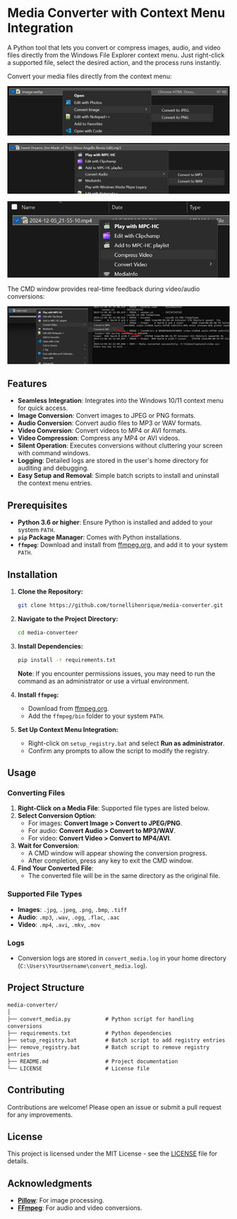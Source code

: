 # **Media Converter with Context Menu Integration**

A Python tool that lets you convert or compress images, audio, and video files directly from the Windows File Explorer context menu. Just right-click a supported file, select the desired action, and the process runs instantly.

Convert your media files directly from the context menu:

![Context Menu Image](images/context_menu_image.png)

![Context Menu Audio](images/context_menu_audio.png)

![Context Menu Compress Video](images/context_menu_compress_video.png)

The CMD window provides real-time feedback during video/audio conversions:

![Context Menu Video](images/context_menu_video.png)

## **Features**

- **Seamless Integration**: Integrates into the Windows 10/11 context menu for quick access.
- **Image Conversion**: Convert images to JPEG or PNG formats.
- **Audio Conversion**: Convert audio files to MP3 or WAV formats.
- **Video Conversion**: Convert videos to MP4 or AVI formats.
- **Video Compression**: Compress any MP4 or AVI videos.
- **Silent Operation**: Executes conversions without cluttering your screen with command windows.
- **Logging**: Detailed logs are stored in the user's home directory for auditing and debugging.
- **Easy Setup and Removal**: Simple batch scripts to install and uninstall the context menu entries.

## **Prerequisites**

- **Python 3.6 or higher**: Ensure Python is installed and added to your system `PATH`.
- **`pip` Package Manager**: Comes with Python installations.
- **`ffmpeg`**: Download and install from [ffmpeg.org](https://ffmpeg.org/), and add it to your system `PATH`.

## **Installation**

1. **Clone the Repository:**

   ```bash
   git clone https://github.com/tornellihenrique/media-converter.git
   ```

2. **Navigate to the Project Directory:**

   ```bash
   cd media-converteer
   ```

3. **Install Dependencies:**

   ```bash
   pip install -r requirements.txt
   ```

   **Note**: If you encounter permissions issues, you may need to run the command as an administrator or use a virtual environment.

4. **Install `ffmpeg`:**

   - Download from [ffmpeg.org](https://ffmpeg.org/download.html).
   - Add the `ffmpeg/bin` folder to your system `PATH`.

5. **Set Up Context Menu Integration:**

   - Right-click on `setup_registry.bat` and select **Run as administrator**.
   - Confirm any prompts to allow the script to modify the registry.

## **Usage**

### **Converting Files**

1. **Right-Click on a Media File**: Supported file types are listed below.
2. **Select Conversion Option**:
   - For images: **Convert Image > Convert to JPEG/PNG**.
   - For audio: **Convert Audio > Convert to MP3/WAV**.
   - For video: **Convert Video > Convert to MP4/AVI**.
3. **Wait for Conversion**:
   - A CMD window will appear showing the conversion progress.
   - After completion, press any key to exit the CMD window.
4. **Find Your Converted File**:
   - The converted file will be in the same directory as the original file.

### **Supported File Types**

- **Images**: `.jpg`, `.jpeg`, `.png`, `.bmp`, `.tiff`
- **Audio**: `.mp3`, `.wav`, `.ogg`, `.flac`, `.aac`
- **Video**: `.mp4`, `.avi`, `.mkv`, `.mov`

### **Logs**

- Conversion logs are stored in `convert_media.log` in your home directory (`C:\Users\YourUsername\convert_media.log`).

## **Project Structure**

```
media-converter/
│
├── convert_media.py           # Python script for handling conversions
├── requirements.txt           # Python dependencies
├── setup_registry.bat         # Batch script to add registry entries
├── remove_registry.bat        # Batch script to remove registry entries
├── README.md                  # Project documentation
└── LICENSE                    # License file
```

## **Contributing**

Contributions are welcome! Please open an issue or submit a pull request for any improvements.

## **License**

This project is licensed under the MIT License - see the [LICENSE](LICENSE) file for details.

## **Acknowledgments**

- **[Pillow](https://python-pillow.org/)**: For image processing.
- **[FFmpeg](https://ffmpeg.org/)**: For audio and video conversions.